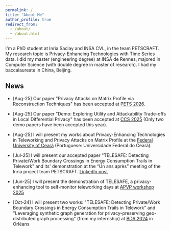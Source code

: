 ```yaml
---
permalink: /
title: "About Me"
author_profile: true
redirect_from: 
  - /about/
  - /about.html
---
```

I'm a PhD student at Inria Saclay and INSA CVL, in the team PETSCRAFT. My research topic is Privacy-Enhancing Technologies with Time Series data. I did my master (engineering degree) at INSA de Rennes, majored in Computer Science (with double degree in master of research). I had my baccalaureate in China, Beijing.

News
------
* [Aug-25] Our paper "Privacy Attacks on Matrix Profile via Reconstruction Techniques" has been accepted at [PETS 2026](https://petsymposium.org/cfp26.php).

* [Aug-25] Our paper "Demo: Exploring Utility and Attackability Trade-offs in Local Differential Privacy" has been accepted at [CCS 2025](https://www.sigsac.org/ccs/CCS2025/) (Only two demo papers have been accepted this year).

* [Aug-25] I will present my works about Privacy-Enhancing Technologies in Teleworking and Privacy Attacks on Matrix Profile at the [Federal University of Ceará](https://www.ufc.br/) (Portuguese: Universidade Federal do Ceará).

* [Jul-25] I will present our accepted paper "TELESAFE: Detecting Private/Work Boundary Crossings in Energy Consumption Trails in Telework" and its' demonstration at the “Un ans après” meeting of the Inria project team PETSCRAFT. [LinkedIn post](https://www.linkedin.com/feed/update/urn:li:activity:7342846481134960640/)

* [Jun-25] I will present the demonstration of TELESAFE, a privacy-enhancing tool to self-monitor teleworking days at [APVP workshop 2025](https://apvp2025.sciencesconf.org/)

* [Oct-24] I will present two works: "TELESAFE: Detecting Private/Work Boundary Crossings in Energy Consumption Trails in Telework" and "Leveraging synthetic graph generation for privacy-preserving geo-distributed graph processing" (from my internship) at [BDA 2024](https://bda2024.sciencesconf.org/) in Orléans 
